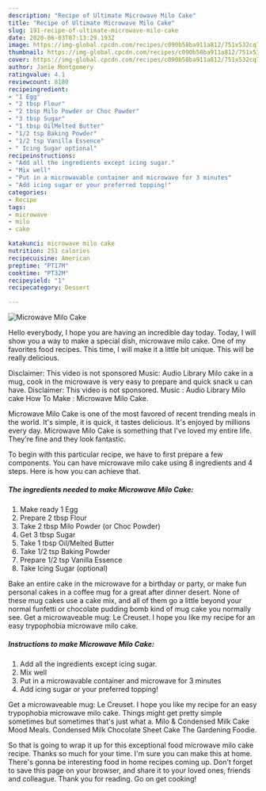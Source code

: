 ```yaml
---
description: "Recipe of Ultimate Microwave Milo Cake"
title: "Recipe of Ultimate Microwave Milo Cake"
slug: 191-recipe-of-ultimate-microwave-milo-cake
date: 2020-06-03T07:13:29.193Z
image: https://img-global.cpcdn.com/recipes/c090b58ba911a812/751x532cq70/microwave-milo-cake-recipe-main-photo.jpg
thumbnail: https://img-global.cpcdn.com/recipes/c090b58ba911a812/751x532cq70/microwave-milo-cake-recipe-main-photo.jpg
cover: https://img-global.cpcdn.com/recipes/c090b58ba911a812/751x532cq70/microwave-milo-cake-recipe-main-photo.jpg
author: Janie Montgomery
ratingvalue: 4.1
reviewcount: 8180
recipeingredient:
- "1 Egg"
- "2 tbsp Flour"
- "2 tbsp Milo Powder or Choc Powder"
- "3 tbsp Sugar"
- "1 tbsp OilMelted Butter"
- "1/2 tsp Baking Powder"
- "1/2 tsp Vanilla Essence"
- " Icing Sugar optional"
recipeinstructions:
- "Add all the ingredients except icing sugar."
- "Mix well"
- "Put in a microwavable container and microwave for 3 minutes"
- "Add icing sugar or your preferred topping!"
categories:
- Recipe
tags:
- microwave
- milo
- cake

katakunci: microwave milo cake 
nutrition: 251 calories
recipecuisine: American
preptime: "PT17M"
cooktime: "PT32M"
recipeyield: "1"
recipecategory: Dessert

---
```



![Microwave Milo Cake](https://img-global.cpcdn.com/recipes/c090b58ba911a812/751x532cq70/microwave-milo-cake-recipe-main-photo.jpg)

Hello everybody, I hope you are having an incredible day today. Today, I will show you a way to make a special dish, microwave milo cake. One of my favorites food recipes. This time, I will make it a little bit unique. This will be really delicious.

Disclaimer: This video is not sponsored Music: Audio Library Milo cake in a mug, cook in the microwave is very easy to prepare and quick snack u can have. Disclaimer: This video is not sponsored. Music : Audio Library Milo cake How To Make : Microwave Milo Cake.

Microwave Milo Cake is one of the most favored of recent trending meals in the world. It's simple, it is quick, it tastes delicious. It's enjoyed by millions every day. Microwave Milo Cake is something that I've loved my entire life. They're fine and they look fantastic.


To begin with this particular recipe, we have to first prepare a few components. You can have microwave milo cake using 8 ingredients and 4 steps. Here is how you can achieve that.

<!--inarticleads1-->

##### The ingredients needed to make Microwave Milo Cake:

1. Make ready 1 Egg
1. Prepare 2 tbsp Flour
1. Take 2 tbsp Milo Powder (or Choc Powder)
1. Get 3 tbsp Sugar
1. Take 1 tbsp Oil/Melted Butter
1. Take 1/2 tsp Baking Powder
1. Prepare 1/2 tsp Vanilla Essence
1. Take  Icing Sugar (optional)


Bake an entire cake in the microwave for a birthday or party, or make fun personal cakes in a coffee mug for a great after dinner desert. None of these mug cakes use a cake mix, and all of them go a little beyond your normal funfetti or chocolate pudding bomb kind of mug cake you normally see. Get a microwaveable mug: Le Creuset. I hope you like my recipe for an easy trypophobia microwave milo cake. 

<!--inarticleads2-->

##### Instructions to make Microwave Milo Cake:

1. Add all the ingredients except icing sugar.
1. Mix well
1. Put in a microwavable container and microwave for 3 minutes
1. Add icing sugar or your preferred topping!


Get a microwaveable mug: Le Creuset. I hope you like my recipe for an easy trypophobia microwave milo cake. Things might get pretty simple sometimes but sometimes that&#39;s just what a. Milo &amp; Condensed Milk Cake Mood Meals. Condensed Milk Chocolate Sheet Cake The Gardening Foodie. 

So that is going to wrap it up for this exceptional food microwave milo cake recipe. Thanks so much for your time. I'm sure you can make this at home. There's gonna be interesting food in home recipes coming up. Don't forget to save this page on your browser, and share it to your loved ones, friends and colleague. Thank you for reading. Go on get cooking!
